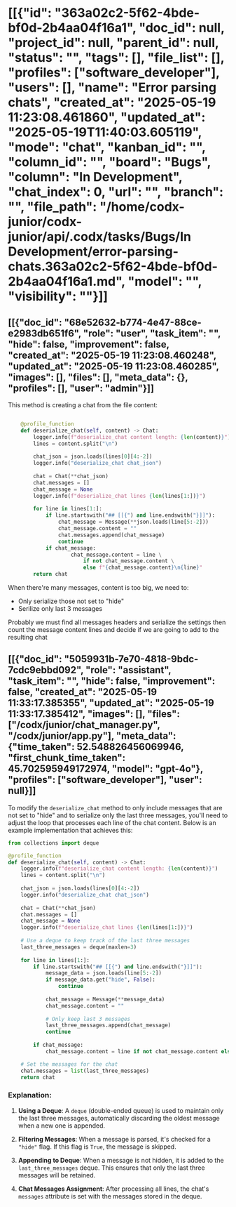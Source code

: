 # [[{"id": "363a02c2-5f62-4bde-bf0d-2b4aa04f16a1", "doc_id": null, "project_id": null, "parent_id": null, "status": "", "tags": [], "file_list": [], "profiles": ["software_developer"], "users": [], "name": "Error parsing chats", "created_at": "2025-05-19 11:23:08.461860", "updated_at": "2025-05-19T11:40:03.605119", "mode": "chat", "kanban_id": "", "column_id": "", "board": "Bugs", "column": "In Development", "chat_index": 0, "url": "", "branch": "", "file_path": "/home/codx-junior/codx-junior/api/.codx/tasks/Bugs/In Development/error-parsing-chats.363a02c2-5f62-4bde-bf0d-2b4aa04f16a1.md", "model": "", "visibility": ""}]]
## [[{"doc_id": "68e52632-b774-4e47-88ce-e2983db651f6", "role": "user", "task_item": "", "hide": false, "improvement": false, "created_at": "2025-05-19 11:23:08.460248", "updated_at": "2025-05-19 11:23:08.460285", "images": [], "files": [], "meta_data": {}, "profiles": [], "user": "admin"}]]
This method is creating a chat from the file content:
```py

    @profile_function
    def deserialize_chat(self, content) -> Chat:
        logger.info(f"deserialize_chat content length: {len(content)}")
        lines = content.split("\n")
        
        chat_json = json.loads(lines[0][4:-2])
        logger.info("deserialize_chat chat_json")
        
        chat = Chat(**chat_json)
        chat.messages = []
        chat_message = None
        logger.info(f"deserialize_chat lines {len(lines[1:])}")
        
        for line in lines[1:]:
            if line.startswith("## [[{") and line.endswith("}]]"):
                chat_message = Message(**json.loads(line[5:-2]))
                chat_message.content = ""
                chat.messages.append(chat_message)
                continue
            if chat_message:
                    chat_message.content = line \
                        if not chat_message.content \
                        else f"{chat_message.content}\n{line}"
        return chat
```

When there're many messages, content is too big, we need to:
 * Only serialize those not set to "hide"
 * Serilize only last 3 messages

Probably we must find all messages headers and serialize the settings then count the message content lines and decide if we are 
going to add to the resulting chat
## [[{"doc_id": "5059931b-7e70-4818-9bdc-7cdc9ebbd092", "role": "assistant", "task_item": "", "hide": false, "improvement": false, "created_at": "2025-05-19 11:33:17.385355", "updated_at": "2025-05-19 11:33:17.385412", "images": [], "files": ["/codx/junior/chat_manager.py", "/codx/junior/app.py"], "meta_data": {"time_taken": 52.548826456069946, "first_chunk_time_taken": 45.702595949172974, "model": "gpt-4o"}, "profiles": ["software_developer"], "user": null}]]
To modify the `deserialize_chat` method to only include messages that are not set to "hide" and to serialize only the last three messages, you'll need to adjust the loop that processes each line of the chat content. Below is an example implementation that achieves this:

```python
from collections import deque

@profile_function
def deserialize_chat(self, content) -> Chat:
    logger.info(f"deserialize_chat content length: {len(content)}")
    lines = content.split("\n")
    
    chat_json = json.loads(lines[0][4:-2])
    logger.info("deserialize_chat chat_json")
    
    chat = Chat(**chat_json)
    chat.messages = []
    chat_message = None
    logger.info(f"deserialize_chat lines {len(lines[1:])}")
    
    # Use a deque to keep track of the last three messages
    last_three_messages = deque(maxlen=3)
    
    for line in lines[1:]:
        if line.startswith("## [[{") and line.endswith("}]]"):
            message_data = json.loads(line[5:-2])
            if message_data.get("hide", False):
                continue
                
            chat_message = Message(**message_data)
            chat_message.content = ""
            
            # Only keep last 3 messages
            last_three_messages.append(chat_message)
            continue
        
        if chat_message:
            chat_message.content = line if not chat_message.content else f"{chat_message.content}\n{line}"

    # Set the messages for the chat
    chat.messages = list(last_three_messages)
    return chat
```

### Explanation:

1. **Using a Deque**: A `deque` (double-ended queue) is used to maintain only the last three messages, automatically discarding the oldest message when a new one is appended.

2. **Filtering Messages**: When a message is parsed, it's checked for a `"hide"` flag. If this flag is `True`, the message is skipped.

3. **Appending to Deque**: When a message is not hidden, it is added to the `last_three_messages` deque. This ensures that only the last three messages will be retained.

4. **Chat Messages Assignment**: After processing all lines, the chat's `messages` attribute is set with the messages stored in the deque.